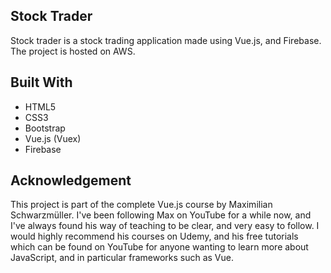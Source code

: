 ## Stock Trader
Stock trader is a stock trading application made using Vue.js, and Firebase. The project is hosted on AWS.

## Built With
* HTML5
* CSS3
* Bootstrap
* Vue.js (Vuex)
* Firebase

## Acknowledgement
This project is part of the complete Vue.js course by Maximilian Schwarzmüller. I've been following Max on YouTube for a while now, and I've always found his way of teaching to be clear, and very easy to follow. I would highly recommend his courses on Udemy, and his free tutorials which can be found on YouTube for anyone wanting to learn more about JavaScript, and in particular frameworks such as Vue.
